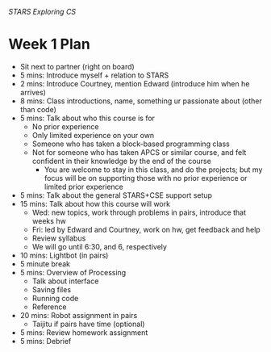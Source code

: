 _STARS Exploring CS_

# Week 1 Plan
* Sit next to partner (right on board)
* 5 mins: Introduce myself + relation to STARS
* 2 mins: Introduce Courtney, mention Edward (introduce him when he arrives)
* 8 mins: Class introductions, name, something ur passionate about (other than code)
* 5 mins: Talk about who this course is for
	* No prior experience
	* Only limited experience on your own
	* Someone who has taken a block-based programming class
	* Not for someone who has taken APCS or similar course, and felt confident in their knowledge by the end of the course
		* You are welcome to stay in this class, and do the projects; but my focus will be on supporting those with no prior experience or limited prior experience
* 5 mins: Talk about the general STARS+CSE support setup
* 15 mins: Talk about how this course will work
	* Wed: new topics, work through problems in pairs, introduce that weeks hw
	* Fri: led by Edward and Courtney, work on hw, get feedback and help
	* Review syllabus
	* We will go until 6:30, and 6, respectively
* 10 mins: Lightbot (in pairs)
* 5 minute break
* 5 mins: Overview of Processing
	* Talk about interface
	* Saving files
	* Running code
	* Reference
* 20 mins: Robot assignment in pairs
	* Taijitu if pairs have time (optional)
* 5 mins: Review homework assignment
* 5 mins: Debrief